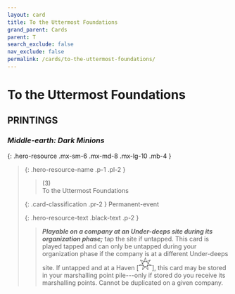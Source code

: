 ```yaml
---
layout: card
title: To the Uttermost Foundations
grand_parent: Cards
parent: T
search_exclude: false
nav_exclude: false
permalink: /cards/to-the-uttermost-foundations/
---
```


# To the Uttermost Foundations


## PRINTINGS


### _Middle-earth: Dark Minions_

{: .hero-resource .mx-sm-6 .mx-md-8 .mx-lg-10 .mb-4 }
> {: .hero-resource-name .p-1 .pl-2 }
> > <div class="card-mp">(3)</div>
> > <div class="card-name">To the Uttermost Foundations</div>
>
> {: .card-classification .pr-2 }
> Permanent-event
>
> {: .hero-resource-text .black-text .p-2 }
> > ***Playable on a company at an Under-deeps site during its organization phase;*** tap the site if untapped. This card is played tapped and can only be untapped during your organization phase if the company is at a different Under-deeps site. If untapped and at a Haven <nobr>[<img src="/assets/images/free-haven.svg">]</nobr>, this card may be stored in your marshalling point pile---only if stored do you receive its marshalling points. Cannot be duplicated on a given company. 
> 
